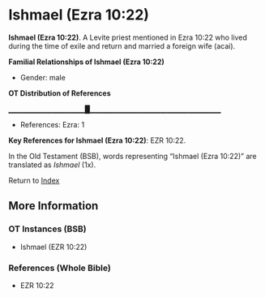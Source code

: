 # Ishmael (Ezra 10:22)
**Ishmael (Ezra 10:22)**. 
A Levite priest mentioned in Ezra 10:22 who lived during the time of exile and return and married a foreign wife (acai). 




**Familial Relationships of Ishmael (Ezra 10:22)**


* Gender: male


**OT Distribution of References**

▁▁▁▁▁▁▁▁▁▁▁▁▁▁█▁▁▁▁▁▁▁▁▁▁▁▁▁▁▁▁▁▁▁▁▁▁▁▁
* References: Ezra: 1



**Key References for Ishmael (Ezra 10:22)**: 
EZR 10:22. 


In the Old Testament (BSB), words representing “Ishmael (Ezra 10:22)” are translated as 
*Ishmael* (1x). 




Return to [Index](00-Index.md)

## More Information

### OT Instances (BSB)

* Ishmael (EZR 10:22)



### References (Whole Bible)

* EZR 10:22



